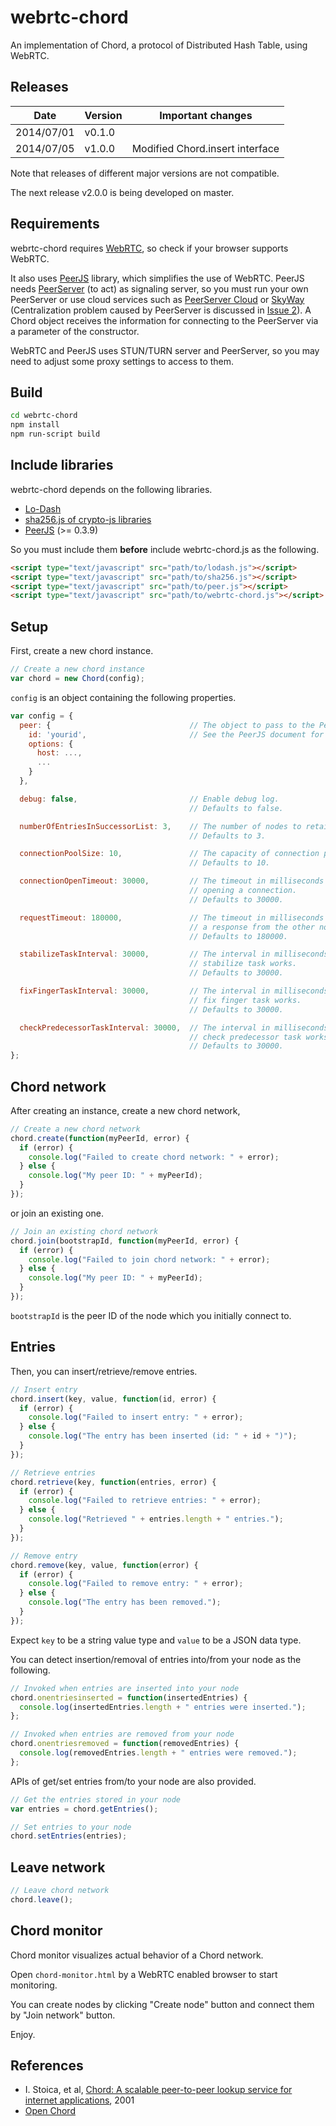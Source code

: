 webrtc-chord
============

An implementation of Chord, a protocol of Distributed Hash Table, using WebRTC.

## Releases
Date       | Version | Important changes |
---------- | ------- | ----------------- |
2014/07/01 | v0.1.0  | |
2014/07/05 | v1.0.0  | Modified Chord.insert interface |

Note that releases of different major versions are not compatible.

The next release v2.0.0 is being developed on master.

## Requirements
webrtc-chord requires [WebRTC](http://www.webrtc.org/), so check if your
browser supports WebRTC.

It also uses [PeerJS](https://github.com/peers/peerjs) library, which
simplifies the use of WebRTC.
PeerJS needs [PeerServer](https://github.com/peers/peerjs-server) (to act) as signaling
server, so you must run your own PeerServer or use cloud services such as
[PeerServer Cloud](http://peerjs.com/peerserver) or 
[SkyWay](http://nttcom.github.io/skyway/en/) (Centralization problem caused by PeerServer
is discussed in [Issue 2](https://github.com/tsujio/webrtc-chord/issues/2)).
A Chord object receives the information 
for connecting to the PeerServer via a parameter of the constructor.

WebRTC and PeerJS uses STUN/TURN server and PeerServer, so you may need
to adjust some proxy settings to access to them.

## Build
```sh
cd webrtc-chord
npm install
npm run-script build
```

## Include libraries
webrtc-chord depends on the following libraries.
* [Lo-Dash](http://lodash.com/)
* [sha256.js of crypto-js libraries](https://code.google.com/p/crypto-js/)
* [PeerJS](https://github.com/peers/peerjs) (>= 0.3.9)

So you must include them **before** include webrtc-chord.js as the following.
```html
<script type="text/javascript" src="path/to/lodash.js"></script>
<script type="text/javascript" src="path/to/sha256.js"></script>
<script type="text/javascript" src="path/to/peer.js"></script>
<script type="text/javascript" src="path/to/webrtc-chord.js"></script>
```

## Setup
First, create a new chord instance.
```javascript
// Create a new chord instance
var chord = new Chord(config);
```

`config` is an object containing the following properties.
```javascript
var config = {
  peer: {                               // The object to pass to the Peer constructor.
    id: 'yourid',                       // See the PeerJS document for details.
    options: {
      host: ...,
      ...
    }
  },

  debug: false,                         // Enable debug log.
                                        // Defaults to false.

  numberOfEntriesInSuccessorList: 3,    // The number of nodes to retain as successor.
                                        // Defaults to 3.

  connectionPoolSize: 10,               // The capacity of connection pool.
                                        // Defaults to 10.

  connectionOpenTimeout: 30000,         // The timeout in milliseconds for waiting
                                        // opening a connection.
                                        // Defaults to 30000.

  requestTimeout: 180000,               // The timeout in milliseconds for waiting
                                        // a response from the other node.
                                        // Defaults to 180000.

  stabilizeTaskInterval: 30000,         // The interval in milliseconds in which the
                                        // stabilize task works.
                                        // Defaults to 30000.

  fixFingerTaskInterval: 30000,         // The interval in milliseconds in which the
                                        // fix finger task works.
                                        // Defaults to 30000.

  checkPredecessorTaskInterval: 30000,  // The interval in milliseconds in which the
                                        // check predecessor task works.
                                        // Defaults to 30000.
};
```

## Chord network
After creating an instance, create a new chord network,
```javascript
// Create a new chord network
chord.create(function(myPeerId, error) {
  if (error) {
    console.log("Failed to create chord network: " + error);
  } else {
    console.log("My peer ID: " + myPeerId);
  }
});
```

or join an existing one.
```javascript
// Join an existing chord network
chord.join(bootstrapId, function(myPeerId, error) {
  if (error) {
    console.log("Failed to join chord network: " + error);
  } else {
    console.log("My peer ID: " + myPeerId);
  }
});
```
`bootstrapId` is the peer ID of the node which you initially connect to.

## Entries
Then, you can insert/retrieve/remove entries.
```javascript
// Insert entry
chord.insert(key, value, function(id, error) {
  if (error) {
    console.log("Failed to insert entry: " + error);
  } else {
    console.log("The entry has been inserted (id: " + id + ")");
  }
});

// Retrieve entries
chord.retrieve(key, function(entries, error) {
  if (error) {
    console.log("Failed to retrieve entries: " + error);
  } else {
    console.log("Retrieved " + entries.length + " entries.");
  }
});

// Remove entry
chord.remove(key, value, function(error) {
  if (error) {
    console.log("Failed to remove entry: " + error);
  } else {
    console.log("The entry has been removed.");
  }
});
```
Expect `key` to be a string value type and `value` to be a JSON data type.

You can detect insertion/removal of entries into/from your node as the following.
```javascript
// Invoked when entries are inserted into your node
chord.onentriesinserted = function(insertedEntries) {
  console.log(insertedEntries.length + " entries were inserted.");
};

// Invoked when entries are removed from your node
chord.onentriesremoved = function(removedEntries) {
  console.log(removedEntries.length + " entries were removed.");
};
```

APIs of get/set entries from/to your node are also provided.
```javascript
// Get the entries stored in your node
var entries = chord.getEntries();

// Set entries to your node
chord.setEntries(entries);
```

## Leave network
```javascript
// Leave chord network
chord.leave();
```

## Chord monitor
Chord monitor visualizes actual behavior of a Chord network.

Open `chord-monitor.html` by a WebRTC enabled browser to start monitoring.

You can create nodes by clicking "Create node" button and connect them by "Join network"
button.

Enjoy.

## References
* I. Stoica, et al, [Chord: A scalable peer-to-peer lookup service for internet applications](http://dl.acm.org/citation.cfm?id=383071), 2001
* [Open Chord](http://open-chord.sourceforge.net/)
